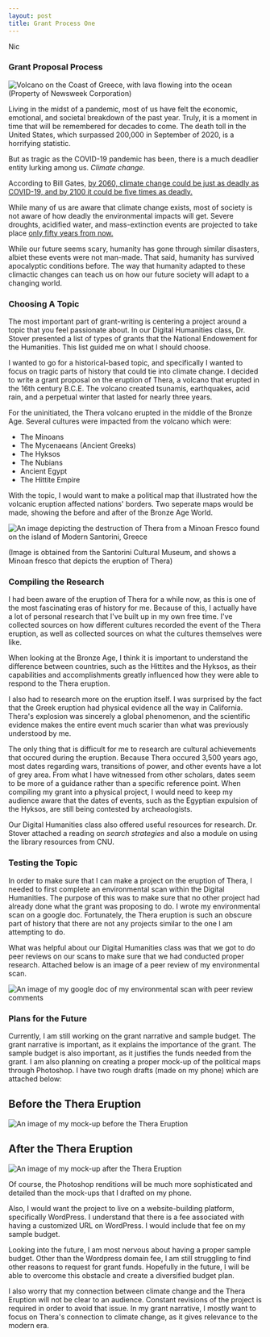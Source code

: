```yaml
---
layout: post
title: Grant Process One
---
```

Nic

### Grant Proposal Process

![Volcano on the Coast of Greece, with lava flowing into the ocean](https://nicpol16.github.io/Nic-Pol/images/lava.jpg)
(Property of Newsweek Corporation)

Living in the midst of a pandemic, most of us have felt the economic, emotional, and societal breakdown of the past year. Truly, it is a moment in time that will be remembered for decades to come. The death toll in the United States, which surpassed 200,000 in September of 2020, is a horrifying statistic. 

But as tragic as the COVID-19 pandemic has been, there is a much deadlier entity lurking among us. *Climate change.*

According to Bill Gates, [by 2060, climate change could be just as deadly as COVID-19, and by 2100 it could be five times as deadly.](https://www.gatesnotes.com/Energy/Climate-and-COVID-19)

While many of us are aware that climate change exists, most of society is not aware of how deadly the environmental impacts will get. Severe droughts, acidified water, and mass-extinction events are projected to take place [only fifty years from now.](https://www.globalcitizen.org/de/content/half-earths-species-extinct-2050/) 

While our future seems scary, humanity has gone through similar disasters, albiet these events were not man-made. That said, humanity has survived apocalyptic conditions before. The way that humanity adapted to these climactic changes can teach us on how our future society will adapt to a changing world. 

### Choosing A Topic

The most important part of grant-writing is centering a project around a topic that you feel passionate about. In our Digital Humanities class, Dr. Stover presented a list of types of grants that the National Endowement for the Humanities. This list guided me on what I should choose. 

I wanted to go for a historical-based topic, and specifically I wanted to focus on tragic parts of history that could tie into climate change. 
I decided to write a grant proposal on the eruption of Thera, a volcano that erupted in the 16th century B.C.E. The volcano created tsunamis, earthquakes, acid rain, and a perpetual winter that lasted for nearly three years. 

For the uninitiated, the Thera volcano erupted in the middle of the Bronze Age. Several cultures were impacted from the volcano which were:
* The Minoans
* The Mycenaeans (Ancient Greeks)
* The Hyksos
* The Nubians
* Ancient Egypt
* The Hittite Empire

With the topic, I would want to make a political map that illustrated how the volcanic eruption affected nations' borders. Two seperate maps would be made, showing the before and after of the Bronze Age World. 

![An image depicting the destruction of Thera from a Minoan Fresco found on the island of Modern Santorini, Greece](https://nicpol16.github.io/Nic-Pol/images/minoan.png)

(Image is obtained from the Santorini Cultural Museum, and shows a Minoan fresco that depicts the eruption of Thera)

### Compiling the Research

I had been aware of the eruption of Thera for a while now, as this is one of the most fascinating eras of history for me. Because of this, I actually have a lot of personal research that I've built up in my own free time. I've collected sources on how different cultures recorded the event of the Thera eruption, as well as collected sources on what the cultures themselves were like. 

When looking at the Bronze Age, I think it is important to understand the difference between countries, such as the Hittites and the Hyksos, as their capabilities and accomplishments greatly influenced how they were able to respond to the Thera eruption. 

I also had to research more on the eruption itself. I was surprised by the fact that the Greek eruption had physical evidence all the way in California. Thera's explosion was sincerely a global phenomenon, and the scientific evidence makes the entire event much scarier than what was previously understood by me. 

The only thing that is difficult for me to research are cultural achievements that occured during the eruption. Because Thera occured 3,500 years ago, most dates regarding wars, transitions of power, and other events have a lot of grey area. From what I have witnessed from other scholars, dates seem to be more of a guidance rather than a specific reference point. When compiling my grant into a physical project, I would need to keep my audience aware that the dates of events, such as the Egyptian expulsion of the Hyksos, are still being contested by archeaologists. 

Our Digital Humanities class also offered useful resources for research. Dr. Stover attached a reading on *search strategies* and also a module on using the library resources from CNU. 

### Testing the Topic

In order to make sure that I can make a project on the eruption of Thera, I needed to first complete an environmental scan within the Digital Humanities. The purpose of this was to make sure that no other project had already done what the grant was proposing to do. I wrote my environmental scan on a google doc. Fortunately, the Thera eruption is such an obscure part of history that there are not any projects similar to the one I am attempting to do. 

What was helpful about our Digital Humanities class was that we got to do peer reviews on our scans to make sure that we had conducted proper research. Attached below is an image of a peer review of my environmental scan.

![An image of my google doc of my environmental scan with peer review comments](https://nicpol16.github.io/Nic-Pol/images/scan.png)

### Plans for the Future

Currently, I am still working on the grant narrative and sample budget. The grant narrative is important, as it explains the importance of the grant. The sample budget is also important, as it justifies the funds needed from the grant. I am also planning on creating a proper mock-up of the political maps through Photoshop. I have two rough drafts (made on my phone) which are attached below:

## Before the Thera Eruption
![An image of my mock-up before the Thera Eruption](https://nicpol16.github.io/Nic-Pol/images/before.png)

## After the Thera Eruption
![An image of my mock-up after the Thera Eruption](https://nicpol16.github.io/Nic-Pol/images/after.png) 

Of course, the Photoshop renditions will be much more sophisticated and detailed than the mock-ups that I drafted on my phone. 

Also, I would want the project to live on a website-building platform, specifically WordPress. I understand that there is a fee associated with having a customized URL on WordPress. I would include that fee on my sample budget. 

Looking into the future, I am most nervous about having a proper sample budget. Other than the Wordpress domain fee, I am still struggling to find other reasons to request for grant funds. Hopefully in the future, I will be able to overcome this obstacle and create a diversified budget plan. 

I also worry that my connection between climate change and the Thera Eruption will not be clear to an audience. Constant revisions of the project is required in order to avoid that issue. In my grant narrative, I mostly want to focus on Thera's connection to climate change, as it gives relevance to the modern era. 
